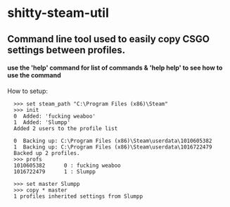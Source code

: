 # shitty-steam-util

## Command line tool used to easily copy CSGO settings between profiles.
#### use the 'help' command for list of commands & 'help help' to see how to use the command

How to setup:

```
  >>> set steam_path "C:\Program Files (x86)\Steam"
  >>> init
  0  Added: 'fucking weaboo'
  1  Added: 'Slumpp'
  Added 2 users to the profile list
  
  0  Backing up: C:\Program Files (x86)\Steam\userdata\1010605382
  1  Backing up: C:\Program Files (x86)\Steam\userdata\1016722479
  Backed up 2 profiles.
  >>> profs
  1010605382      0 : fucking weaboo
  1016722479      1 : Slumpp

  >>> set master Slumpp
  >>> copy * master
  1 profiles inherited settings from Slumpp
```
